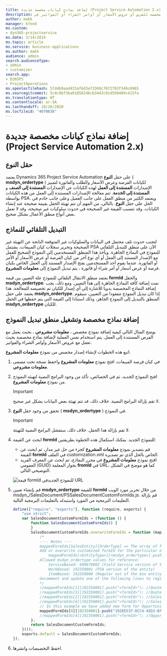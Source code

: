 ```yaml
---
title: إضافة نماذج كيانات مخصصة جديدة (Project Service Automation 2.x)
description: يقدم هذا الموضوع معلومات حول كيفية إضافة نماذج كيانات مخصصة للفرص أو عروض الأسعار أو أوامر الشراء أو الفواتير في Dynamics 365 Project Service Automation 2.x.
author: makk
manager: kfend
ms.custom:
- dyn365-projectservice
ms.date: 3/14/2019
ms.topic: article
ms.service: business-applications
ms.author: makk
audience: admin
search.audienceType:
- admin
- customizer
search.app:
- D365PS
- ProjectOperations
ms.openlocfilehash: 57d4b9aad433af6d3e73369c76f2793f349c6965
ms.sourcegitcommit: 5c4c9bf3ba018562d6cb3443c01d550489c415fa
ms.translationtype: HT
ms.contentlocale: ar-SA
ms.lasthandoff: 10/16/2020
ms.locfileid: "4070838"
---
```

# <a name="add-new-custom-entity-forms-project-service-automation-2x"></a>إضافة نماذج كيانات مخصصة جديدة (Project Service Automation 2.x)

## <a name="type-field"></a>حقل النوع 

يعتمد Dynamics 365 Project Service Automation على حقل **النوع** ( **msdyn\_ordertype** ) لكيانات الفرصة وعرض الأسعار والطلب والفاتورة لتمييز الإصدارات **المستندة إلى العمل** لهذه الكيانات عن الإصدارات **المستندة إلى الصنف** و **المستندة إلى الخدمة**. تتم معالجة الإصدارات المستندة إلى العمل من هذه الكيانات بواسطة PSA. ويعتمد الكثير من منطق العمل على جانب العميل وعلى جانب خادم في الحل على حقل  **النوع**. بالتالي، من المهم أن تتم تهيئة الحقل بقيمة صحيحة عند إنشاء الكيانات. وقد تتسبب القيمة غير الصحيحة في حدوث سلوكيات غير صحيحة، وقد لا تعمل بعض أنواع منطق الأعمال بشكل صحيح.

## <a name="automatic-form-switching"></a>التبديل التلقائي للنماذج

لتجنب حدوث تلف محتمل في البيانات والسلوكيات غير المتوقعة الناتجة عن التهيئة غير الصحيحة وتحرير سجلات كيان المبيعات، يشتمل PSA الآن على منطق للتبديل التلقائي للنموذج في النماذج الجاهزة. ويأخذ هذا المنطق المستخدمين إلى النموذج الصحيح للعمل مع الإصدار المستند إلى العمل أو أي نوع آخر من كيان الفرصة أو عرض الأسعار أو الأمر أو الفاتورة. عندما يقوم أحد المستخدمين بفتح الإصدار المستند إلى العمل الخاص بكيان فرصة أو عرض أسعار أو أمر شراء أو فاتورة ، يتم تبديل النموذج إلى **معلومات المشروع**.

يعتمد منطق الانتقال التلقائي للنموذج علة التعيين بين قيمة **formId** والحقل **msdyn\_ordertype**. تمت إضافة كافة النماذج الجاهزة إلى هذا التعيين. ومع ذلك، يجب إضافة النماذج المخصصة يدويا للاشارة إلى أي إصدار للكيان تم تخصيصه للمعالجة. هذا يعتمد على حقل **msdyn\_ordertype**. إذا كان تبديل النموذج مفقودا من التعيين، سيقوم المنطق بالتبديل إلى النموذج الجاهز، وذلك استنادا إلى القيمة التي يتم حفظها في الحقل **msdyn\_ordertype** للكيان.

## <a name="add-custom-forms-and-turn-on-the-form-switching-logic"></a>إضافة نماذج مخصصة وتشغيل منطق تبديل النموذج

يوضح المثال التالي كيفية إضافة نموذج مخصص ، **معلومات مشروعي** ، بحيث يعمل مع الفرص المستندة إلى العمل. يتم استخدام نفس العملية لإضافة نماذج مخصصة بحيث تعمل مع عروض الأسعار وأوامر الشراء والفواتير.

اتبع هذه الخطوات لإنشاء إصدار مخصص من نموذج **معلومات المشروع**.

1. في كيان فرصة المبيعات، افتح نموذج **معلومات المشروع** واحفظ نسخة تحت مسمى **معلومات مشروعي**.
2. افتح النموذج الجديد، ثم في الخصائص، تأكد من وجود البرامج النصية لتهيئه النموذج من نموذج **معلومات المشروع**. 

    > [!IMPORTANT]
    > لا تقم بإزالة البرامج النصية. خلاف ذلك، قد تتم تهيئة بعض البيانات بشكل غير صحيح.

3. تحقق من وجود حقل **النوع** ( **msdyn\_ordertype** ) في النموذج. 

    > [!IMPORTANT]
    > لا تقم بإزالة هذا الحقل. خلاف ذلك، ستفشل البرامج النصية للتهيئة.

4. ابحث عن القيمة **formId** للنموذج الجديد. يمكنك استكمال هذه الخطوة بطريقتين:

    - قم بتصدير نموذج **معلومات المشروع** كجزء من حل غير مدار، ثم ابحث عن القيمة **formId** في الملف customization.xml الخاص بالحل الذي تم تصديره.
    - افتح نموذج **معلومات المشروع** في محرر النماذج، ثم ابحث عن المعرف الفريد العمومي (GUID) بجوار المعلمة **fromId** في URL، كما هو موضح في الشكل التوضيحي التالي.

    ![قيمة formId للنموذج الجديدفي URL](media/how-to-add-custom-forms-in-v2.0.png)

5. قم بإنشاء تعيين **msdyn\_ordertype** للقيمة **formId** من خلال تحرير مورد الويب msdyn\_/SalesDocument/PSSalesDocumentCustomFormIds.js. قم بإزالة التعليمات البرمجية من المورد واستبدله بالتعليمات البرمجية التالية.

    ```javascript
    define(["require", "exports"], function (require, exports) {
        "use strict";
        var SalesDocumentCustomFormIds = (function () {
            function SalesDocumentCustomFormIds() {
            }
            SalesDocumentCustomFormIds.overwriteFormIds = function (mappedFormIds) {
                /*
                ---- Notes ----
                mappedFormIds[SalesEntity][OrderType] => The array of forms IDs that support particular entity and order type
                Add or overwrite customized formId for the particular entity and order type by calling:
                    mappedFormIds[<EntityType>][<msdyn_ordertype>].push("<formId>");
                Allowed msdyn_ordertype values for reference:
                    ServiceBased: 690970002 (Field Service version of the entity)
                    WorkBased: 192350001 (PSA version of the entity)
                    ItemBased: 192350000 (Regular out of the box entity)
                Uncomment and update one of the following lines to register custom PSA form for required entity:
                */      
                //mappedFormIds[1][192350001].push("<formId>"); //Quote
                //mappedFormIds[5][192350001].push("<formId>"); //Quote Line
                //mappedFormIds[2][192350001].push("<formId>"); //Sales Order
                //mappedFormIds[6][192350001].push("<formId>"); //Sales Order Line
                // In this example we have added new form for Opportunity
                mappedFormIds[0][192350001].push("192EE537-DCC4-45D3-B7AF-EA694B9113D2"); //Opportunity
                //mappedFormIds[4][192350001].push("<formId>"); //Opportunity Line
            };
            return SalesDocumentCustomFormIds;
        }());
        exports.default = SalesDocumentCustomFormIds;
    });
    ```

6. احفظ التخصيصات وانشرها.
